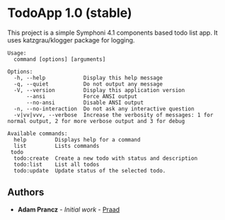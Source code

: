 # TodoApp 1.0 (stable)

This project is a simple Symphoni 4.1 components based todo list app.
It uses katzgrau/klogger package for logging.

```
Usage:
  command [options] [arguments]

Options:
  -h, --help            Display this help message
  -q, --quiet           Do not output any message
  -V, --version         Display this application version
      --ansi            Force ANSI output
      --no-ansi         Disable ANSI output
  -n, --no-interaction  Do not ask any interactive question
  -v|vv|vvv, --verbose  Increase the verbosity of messages: 1 for normal output, 2 for more verbose output and 3 for debug

Available commands:
  help         Displays help for a command
  list         Lists commands
 todo
  todo:create  Create a new todo with status and description
  todo:list    List all todos
  todo:update  Update status of the selected todo.
```

## Authors
* **Adam Prancz** - *Initial work* - [Praad](https://github.com/praad/)
